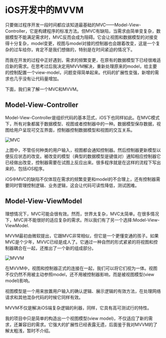 iOS开发中的MVVM
==============

只要做过程序开发一段时间都应该知道最基础的MVC——Model-View-Controller，它是构建程序的标准方法。但MVC有缺陷，当需求由简单变复杂，数据模型不能满足需求时，MVC反而会成为阻碍。它会让视图和数据模型的对接变得十分复杂，model变更，视图与model对接的控制器也会跟着改变，这是一个复杂的过车给你，肯定不是我们想做的，特别是在时间紧迫的情况下。

而我在开发的过程中正好遇到，需求的频繁变更，在原有的数据模型下已经很难适应新的需求。在思考过后我决定用MVVM解决，重新处理原来的model，给主要的控制配置一个view-model，问题变得简单起来。代码的扩展性变强，新增的需求也几乎没有让代码量增加。

下面，我们来了解一个MVC和MVVM。

Model-View-Controller
---------------------

Model-View-Controller是组织代码的基本范式，iOS下也同样如此。在MVC模式下，所有对象都属于数据模型、视图或者控制器中的一种。数据模型保存数据，视图给用户呈现可交互界面，控制器控制数据模型和视图的交互关系。

![MVC](https://github.com/taylor1003/IOSNotes/raw/master/image/mvvm/mvc1.png "MVC")

上图中，不管任何种类的用户输入，视图都会通知控制器。然后控制器更新模型以便反应状态的改变。被改变的模型（典型的数据模型是键值对）通知相应控制器它已经做出改变，控制器需要在试图上反应出来。很多程序就是在这样的流程下写出来的，包括iOS程序。

iOS中MVC的缺陷不仅体现在需求的频繁变更和model的不合理上，还有控制器需要同时管理控制逻辑、业务逻辑，这会让代码可读性降低，测试困难。

Model-View-ViewModel
--------------------

理想情况下，MVC可能会很有效。然而，世界太复杂，MVC太简单。在很多情况下，MVC并不能很好的适应复杂的需求。所以我们有了另一个选择:Model-View-ViewModel.

MVVM最初由微软提出，它跟MVC非常相似，但它是一个更懂变通的孩子。如果MVC是个少年，MVVC已经是成人了。它通过一种自然的形式紧紧的将视图和控制器耦合在一起，还推出了一个新的组成部分。

![MVVM](https://github.com/taylor1003/IOSNotes/raw/master/image/mvvm/mvvm1.png "MVVM")

在MVVM中，视图和控制器正式的连接在一起，我们可以将它们视为一体。视图不仅仍然不用被主动参照model，还不用被控制器影响，而是被视图模型(view model)影响。

视图模型是一个用来放置用户输入的确认逻辑、展示逻辑的有效方法，在处理网络请求和其他混杂代码的时候它同样有效。

MVVM不仅是解决iOS端复杂逻辑的利器，同样，它具有高可测试行的特性。

我的项目中只是简单的构造出一个视图模型(view model)，不仅适应了新的需求，还兼容旧的需求。它强大的扩展性已经表露无遗，后面鉴于我对MVVM的了解太粗浅，暂时不介绍。